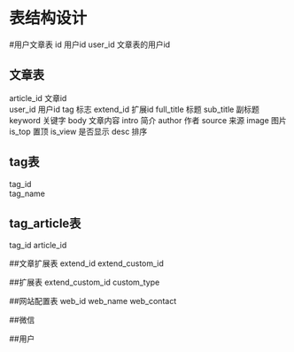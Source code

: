 # 表结构设计
#用户文章表
id          用户id
user_id     文章表的用户id
## 文章表
article_id  文章id        
user_id     用户id
tag         标志
extend_id   扩展id
full_title  标题
sub_title   副标题
keyword     关键字
body        文章内容
intro       简介
author      作者
source      来源
image       图片
is_top      置顶
is_view     是否显示
desc        排序

## tag表
tag_id      
tag_name

## tag_article表
tag_id
article_id

##文章扩展表
extend_id
extend_custom_id

##扩展表
extend_custom_id
custom_type

##网站配置表
web_id
web_name
web_contact


##微信

##用户




